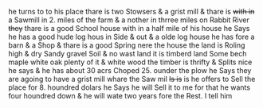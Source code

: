 he turns to to his place thare is two Stowsers & a grist mill & thare is ~~with in~~ a Sawmill in 2. miles of the farm & a nother in thrree miles on Rabbit River ~~they~~ thare is a good School house with in a half mile of his house he Says he has a good hude log hous in Side & out & a olde log house he has fore a barn & a Shop & thare is a good Spring nere the house  the land is Roling high & dry Sandy gravel Soil & no wast land  it is timberd land Some bech maple white oak plenty of it & white wood the timber is thrifty & Splits nice he says & he has about 30 acrs Choped 25. ounder the plow he Says they are agoing to have a grist mill whare the Saw mil ~~ls is~~ is  he offers to Sell the place for 8. houndred dolars he Says he will Sell it to me for that  he wants four houndred down & he will wate two years fore the Rest. I tell him